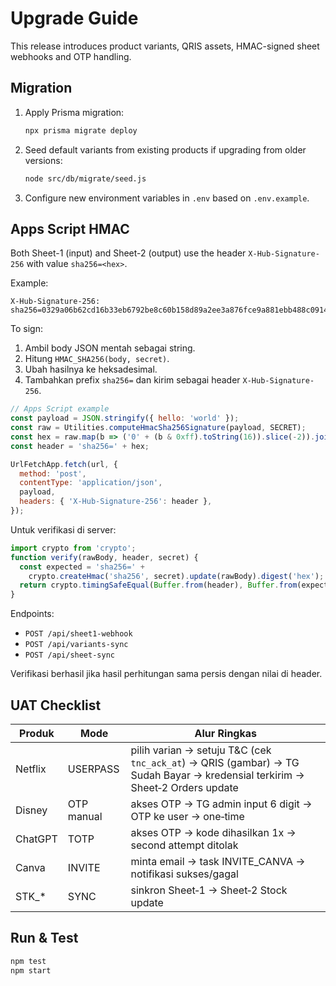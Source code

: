 # Upgrade Guide

This release introduces product variants, QRIS assets, HMAC-signed sheet webhooks and OTP handling.

## Migration

1. Apply Prisma migration:
   ```bash
   npx prisma migrate deploy
   ```
2. Seed default variants from existing products if upgrading from older versions:
   ```bash
   node src/db/migrate/seed.js
   ```
3. Configure new environment variables in `.env` based on `.env.example`.

## Apps Script HMAC

Both Sheet-1 (input) and Sheet-2 (output) use the header `X-Hub-Signature-256` with value `sha256=<hex>`.

Example:

```
X-Hub-Signature-256: sha256=0329a06b62cd16b33eb6792be8c60b158d89a2ee3a876fce9a881ebb488c0914
```

To sign:

1. Ambil body JSON mentah sebagai string.
2. Hitung `HMAC_SHA256(body, secret)`.
3. Ubah hasilnya ke heksadesimal.
4. Tambahkan prefix `sha256=` dan kirim sebagai header `X-Hub-Signature-256`.

```javascript
// Apps Script example
const payload = JSON.stringify({ hello: 'world' });
const raw = Utilities.computeHmacSha256Signature(payload, SECRET);
const hex = raw.map(b => ('0' + (b & 0xff).toString(16)).slice(-2)).join('');
const header = 'sha256=' + hex;

UrlFetchApp.fetch(url, {
  method: 'post',
  contentType: 'application/json',
  payload,
  headers: { 'X-Hub-Signature-256': header },
});
```

Untuk verifikasi di server:

```javascript
import crypto from 'crypto';
function verify(rawBody, header, secret) {
  const expected = 'sha256=' +
    crypto.createHmac('sha256', secret).update(rawBody).digest('hex');
  return crypto.timingSafeEqual(Buffer.from(header), Buffer.from(expected));
}
```

Endpoints:

- `POST /api/sheet1-webhook`
- `POST /api/variants-sync`
- `POST /api/sheet-sync`

Verifikasi berhasil jika hasil perhitungan sama persis dengan nilai di header.

## UAT Checklist

| Produk | Mode | Alur Ringkas |
|--------|------|--------------|
| Netflix | USERPASS | pilih varian → setuju T&C (cek `tnc_ack_at`) → QRIS (gambar) → TG Sudah Bayar → kredensial terkirim → Sheet‑2 Orders update |
| Disney | OTP manual | akses OTP → TG admin input 6 digit → OTP ke user → one‑time |
| ChatGPT | TOTP | akses OTP → kode dihasilkan 1x → second attempt ditolak |
| Canva | INVITE | minta email → task INVITE_CANVA → notifikasi sukses/gagal |
| STK_* | SYNC | sinkron Sheet‑1 → Sheet‑2 Stock update |

## Run & Test

```bash
npm test
npm start
```
